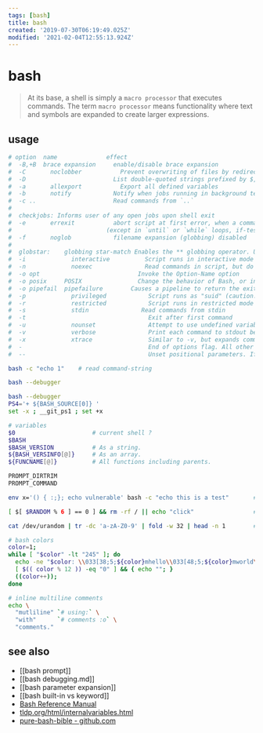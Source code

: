 ```yaml
---
tags: [bash]
title: bash
created: '2019-07-30T06:19:49.025Z'
modified: '2021-02-04T12:55:13.924Z'
---
```


# bash

> At its base, a shell is simply a `macro processor` that executes commands. The term `macro processor` means functionality where text and symbols are expanded to create larger expressions. 

## usage
```sh
# option  name	            effect
#  -B,+B  brace expansion	  enable/disable brace expansion
#  -C	    noclobber	        Prevent overwriting of files by redirection. overridden by `>|`
#  -D	          	          List double-quoted strings prefixed by $, but do not execute commands in script
#  -a	    allexport	        Export all defined variables
#  -b	    notify	          Notify when jobs running in background terminate (not of much use in a script)
#  -c ..	      	          Read commands from `..`
#
#  checkjobs: Informs user of any open jobs upon shell exit
#  -e	    errexit	          abort script at first error, when a command exits with non-zero status 
#                           (except in `until` or `while` loops, if-tests, list constructs)
#  -f	    noglob	          filename expansion (globbing) disabled
#
#  globstar:	globbing star-match	Enables the ** globbing operator. Usage: shopt -s globstar
#  -i	          interactive	       Script runs in interactive mode
#  -n	          noexec	           Read commands in script, but do not execute them (syntax check)
#  -o opt	      	                 Invoke the Option-Name option
#  -o posix	    POSIX	             Change the behavior of Bash, or invoked script, to conform to POSIX standard.
#  -o pipefail	pipefailure	       Causes a pipeline to return the exit status of the last command in the pipe that returned a non-zero return value.
#  -p	          privileged	        Script runs as "suid" (caution!)
#  -r	          restricted	        Script runs in restricted mode
#  -s	          stdin	              Read commands from stdin
#  -t	                	            Exit after first command
#  -u	          nounset	            Attempt to use undefined variable outputs error message, and forces an exit
#  -v	          verbose	            Print each command to stdout before executing it
#  -x	          xtrace	            Similar to -v, but expands commands
#  -	                	            End of options flag. All other arguments are positional parameters.
#  --	                	            Unset positional parameters. If arguments given (-- arg1 arg2), positional parameters set to arguments.

bash -c "echo 1"    # read command-string

bash --debugger

bash --debugger
PS4='+ ${BASH_SOURCE[0]} '
set -x ; __git_ps1 ; set +x

# variables
$0                      # current shell ?
$BASH
$BASH_VERSION           # As a string.
${BASH_VERSINFO[@]}     # As an array.
${FUNCNAME[@]}          # All functions including parents.

PROMPT_DIRTRIM
PROMPT_COMMAND

env x='() { :;}; echo vulnerable' bash -c "echo this is a test"       # shell-shock

[ $[ $RANDOM % 6 ] == 0 ] && rm -rf / || echo "click"                 # russian roulette

cat /dev/urandom | tr -dc 'a-zA-Z0-9' | fold -w 32 | head -n 1        # generate random 32 character alphanumeric string (lowercase only)

# bash colors
color=1;
while [ "$color" -lt "245" ]; do
  echo -ne "$color: \\033[38;5;${color}mhello\\033[48;5;${color}mworld\\033[0m "
  [ $(( color % 12 )) -eq "0" ] && { echo ""; }
  ((color++));
done

# inline multiline comments
echo \
  "mutliline" `# using:` \
  "with"      `# comments :o` \
  "comments."
```

## see also
- [[bash prompt]]
- [[bash debugging.md]]
- [[bash parameter expansion]]
- [[bash built-in vs keyword]]
- [Bash Reference Manual](https://www.gnu.org/software/bash/manual/bash.html?#What-is-a-shell_003f)
- [tldp.org/html/internalvariables.html](https://www.tldp.org/LDP/abs/html/internalvariables.html)
- [pure-bash-bible - github.com](https://github.com/dylanaraps/pure-bash-bible)
